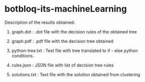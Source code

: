 # botbloq-its-machineLearning

Description of the results obtained:

1. graph.dot : .dot file with the decision rules of the obtained tree

2. graph.pdf : .pdf file with the decision tree obtained

3. python-tree.txt : Text file with tree translated to if - else python conditions.

4. rules.json : JSON file with list of decision tree rules

5. solutions.txt : Text file with the solution obtained from clustering